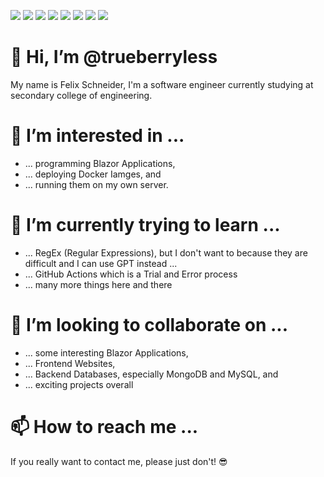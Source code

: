 ![](https://img.shields.io/badge/Coolness-∞-brightgreen)
![](https://img.shields.io/badge/ØWPM-80-yellow)
![](https://img.shields.io/badge/Keyboard-QWERTZ-orange)
![](https://img.shields.io/badge/Country-Austria-blueviolet)
![](https://img.shields.io/badge/Level-yes-informational)
![](https://img.shields.io/badge/Motivation-inactive-inactive)
![](https://img.shields.io/badge/Coolness-∞-brightgreen)
![](https://img.shields.io/badge/forgetful-don't_remember-critical)

# 👋 Hi, I’m @trueberryless

My name is Felix Schneider, I'm a software engineer currently studying at secondary college of engineering.

# 👀 I’m interested in ...

- ... programming Blazor Applications,
- ... deploying Docker Iamges, and
- ... running them on my own server.

# 🌱 I’m currently trying to learn ...

- ... RegEx (Regular Expressions), but I don't want to because they are difficult and I can use GPT instead ...
- ... GitHub Actions which is a Trial and Error process
- ... many more things here and there

# 💞️ I’m looking to collaborate on ...

- ... some interesting Blazor Applications,
- ... Frontend Websites,
- ... Backend Databases, especially MongoDB and MySQL, and
- ... exciting projects overall

# 📫 How to reach me ...

If you really want to contact me, please just don't! 😎

<!---
trueberryless/trueberryless is a ✨ special ✨ repository because its `README.md` (this file) appears on your GitHub profile.
You can click the Preview link to take a look at your changes.
--->
